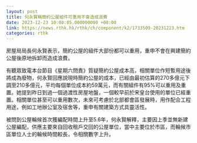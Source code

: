 ```yaml
---
layout: post
title: 何永賢稱簡約公屋組件可重用不會造成浪費
date: 2023-12-23 10:08:05.000000000 +08:00
link: https://news.rthk.hk/rthk/ch/component/k2/1733509-20231223.htm
categories: rthk
---
```


房屋局局長何永賢表示，簡約公屋的組件大部份都可以重用，重申不會在興建簡約公屋後原地拆卸而造成浪費。

有聽眾致電本台節目《星期六問責》質疑簡約公屋成本高，相關單位作短暫用途後將成為廢物，何永賢回應說現時簡約公屋的成本，已經由最初估算的270多億元下調至210多億元，平均每個單位成本約59萬元，而有關組件有95%可以重用及重置。她提到昨日到過一個過渡性房屋地盤，一個較早前於宋皇台使用的單位已經重置。相關單位甚至可以重用數次，未來可考慮於北部都會區發展時，用作配合工程用途，例如工地辦公室及宿舍等，重申有關建築方式具靈活性。

被問到公屋輪候首次獲編配時間上升至5.6年，何永賢解釋，主要因上季並無新建公屋編配，供應主要來自回收租戶交回的公屋單位，當中主要位於巿區，而輪候巿區單位人士的輪候時間較長，令相關數字上升。
